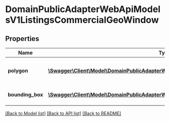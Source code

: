 # DomainPublicAdapterWebApiModelsV1ListingsCommercialGeoWindow

## Properties
Name | Type | Description | Notes
------------ | ------------- | ------------- | -------------
**polygon** | [**\Swagger\Client\Model\DomainPublicAdapterWebApiModelsV1ListingsCommercialGeoPoint[]**](DomainPublicAdapterWebApiModelsV1ListingsCommercialGeoPoint.md) | List of points making polygon | [optional] 
**bounding_box** | [**\Swagger\Client\Model\DomainPublicAdapterWebApiModelsV1ListingsCommercialGeoPoint[]**](DomainPublicAdapterWebApiModelsV1ListingsCommercialGeoPoint.md) | Bounding box. Not used | [optional] 

[[Back to Model list]](../../README.md#documentation-for-models) [[Back to API list]](../../README.md#documentation-for-api-endpoints) [[Back to README]](../../README.md)

